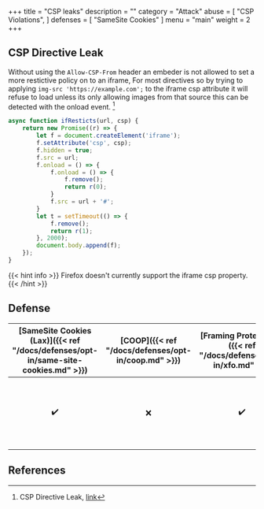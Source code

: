 +++
title = "CSP leaks"
description = ""
category = "Attack"
abuse = [
    "CSP Violations",
]
defenses = [
    "SameSite Cookies"
]
menu = "main"
weight = 2
+++

## CSP Directive Leak

Without using the `Allow-CSP-From` header an embeder is not allowed to set a more restictive policy on to an iframe,
For most directives so by trying to applying `img-src 'https://example.com';` to the iframe csp attribute it will refuse to load unless its only allowing images from that source this can be detected with the onload event.  [^directive-demo]

```javascript
async function ifResticts(url, csp) {
    return new Promise((r) => {
        let f = document.createElement('iframe');
        f.setAttribute('csp', csp);
        f.hidden = true;
        f.src = url;
        f.onload = () => {
            f.onload = () => {
                f.remove();
                return r(0);
            }
            f.src = url + '#';
        }
        let t = setTimeout(() => {
            f.remove();
            return r(1);
        }, 2000);
        document.body.append(f);
    });
}
```
{{< hint info >}}
Firefox doesn't currently support the iframe csp property.
{{< /hint >}}

## Defense

| [SameSite Cookies (Lax)]({{< ref "/docs/defenses/opt-in/same-site-cookies.md" >}}) | [COOP]({{< ref "/docs/defenses/opt-in/coop.md" >}}) | [Framing Protections]({{< ref "/docs/defenses/opt-in/xfo.md" >}}) |                                          [Isolation Policies]({{< ref "/docs/defenses/isolation-policies" >}})                                           |
| :--------------------------------------------------------------------------------: | :-------------------------------------------------: | :---------------------------------------------------------------: | :------------------------------------------------------------------------------------------------------------------------------------------------------: |
|                                         ✔️                                         |                         ❌                          |                                ✔️                                 | [RIP]({{< ref "/docs/defenses/isolation-policies/resource-isolation" >}}) 🔗 [NIP]({{< ref "/docs/defenses/isolation-policies/navigation-isolation" >}}) |
## References

[^directive-demo]: CSP Directive Leak, [link](https://xsinator.com/testing.html#CSP%20Directive%20Leak)

